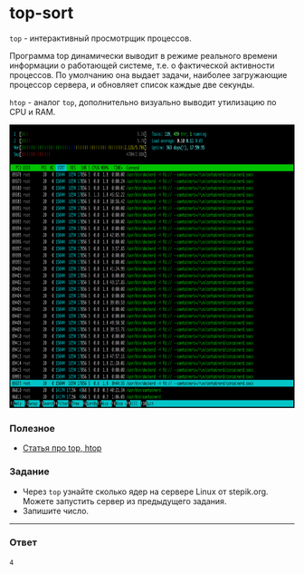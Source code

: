 # top-sort

`top` - интерактивный просмотрщик процессов.

Программа top динамически выводит в режиме реального времени информации о работающей системе, т.е. о фактической активности процессов. По умолчанию она выдает задачи, наиболее загружающие процессор сервера, и обновляет список каждые две секунды.

`htop` - аналог `top`, дополнительно визуально выводит утилизацию по CPU и RAM.

<img src="htop.png" alt="htop" height="500"/>

### Полезное

- [Статья про top, htop](https://wiki.dieg.info/top)

### Задание

- Через `top` узнайте сколько ядер на сервере Linux от stepik.org. Можете запустить сервер из предыдущего задания.
- Запишите число.

---

### Ответ

```bash
4
```
